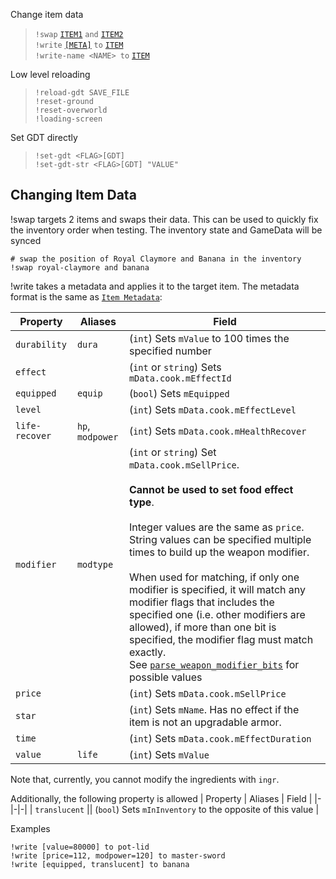
Change item data
> `!swap` [`ITEM1`](../user/syntax_item.md) `and` [`ITEM2`](../user/syntax_item.md) <br>
> `!write` [`[META]`](../user/syntax_item.md#metadata) `to` [`ITEM`](../user/syntax_item.md) <br>
> `!write-name <NAME> to` [`ITEM`](../user/syntax_item.md) <br>

Low level reloading
> `!reload-gdt SAVE_FILE` <br>
> `!reset-ground` <br>
> `!reset-overworld` <br>
> `!loading-screen` <br>

Set GDT directly
> `!set-gdt <FLAG>[GDT]` <br>
> `!set-gdt-str <FLAG>[GDT] "VALUE"` <br>

## Changing Item Data
<skyb>!swap</skyb> targets 2 items and swaps their data. This can be used
to quickly fix the inventory order when testing. The inventory state and GameData will be synced

```skybook
# swap the position of Royal Claymore and Banana in the inventory
!swap royal-claymore and banana
```

<skyb>!write</skyb> takes a metadata and applies it to the target item.
The metadata format is the same as [`Item Metadata`](../user/syntax_item.md#metadata):

| Property | Aliases | Field |
|-|-|-|
| `durability` | `dura` |(`int`) Sets `mValue` to 100 times the specified number |
| `effect` | | (`int` or `string`) Sets `mData.cook.mEffectId` |
| `equipped` |`equip` | (`bool`) Sets `mEquipped` |
| `level`| | (`int`) Sets `mData.cook.mEffectLevel` |
| `life-recover`| `hp`, `modpower` | (`int`) Sets `mData.cook.mHealthRecover` |
| `modifier` | `modtype` | (`int` or `string`) Set `mData.cook.mSellPrice`. <br><br>**Cannot be used to set food effect type**. <br><br> Integer values are the same as `price`. String values can be specified multiple times to build up the weapon modifier. <br><br> When used for matching, if only one modifier is specified, it will match any modifier flags that includes the specified one (i.e. other modifiers are allowed), if more than one bit is specified, the modifier flag must match exactly.<br> See [`parse_weapon_modifier_bits`](https://github.com/Pistonite/botw-ist/blob/main/packages/parser/src/cir/item_meta.rs) for possible values |
| `price` | |(`int`) Sets `mData.cook.mSellPrice` |
| `star` | | (`int`) Sets `mName`. Has no effect if the item is not an upgradable armor. |
| `time` | | (`int`) Sets `mData.cook.mEffectDuration` |
| `value` | `life` | (`int`) Sets `mValue` |

Note that, currently, you cannot modify the ingredients with `ingr`.

Additionally, the following property is allowed
| Property | Aliases | Field |
|-|-|-|
| `translucent` || (`bool`) Sets `mInInventory` to the opposite of this value |

Examples

```skybook
!write [value=80000] to pot-lid
!write [price=112, modpower=120] to master-sword
!write [equipped, translucent] to banana
```
